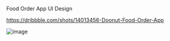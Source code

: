 Food Order App UI Design

https://dribbble.com/shots/14013456-Doonut-Food-Order-App

![image](https://user-images.githubusercontent.com/79180523/191154208-8f70c49e-e5e1-435f-8b3d-5e5dc2162a99.png)
